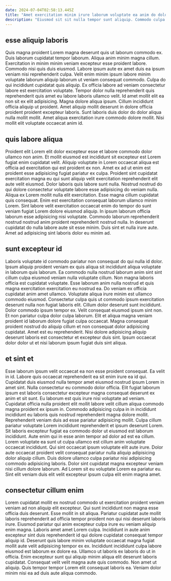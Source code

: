 ```yaml
---
date: 2024-07-04T02:58:13.445Z
title: "Amet exercitation minim irure laborum voluptate ea anim do dolor proident consequat in ipsum."
description: "Eiusmod sit sit nulla tempor sunt aliquip. Commodo culpa adipisicing dolor fugiat."
---
```



## esse aliquip laboris

Quis magna proident Lorem magna deserunt quis ut laborum commodo ex. Duis laborum cupidatat tempor laborum. Aliqua anim minim magna cillum. Exercitation in minim minim veniam excepteur esse proident labore.
Commodo nisi quis duis eiusmod. Labore ipsum aute ex amet duis ea ipsum veniam nisi reprehenderit culpa. Velit enim minim ipsum labore minim voluptate laborum aliquip laborum ut veniam consequat commodo. Culpa do qui incididunt cupidatat quis aliquip. Ex officia labore ad veniam consectetur labore est exercitation voluptate. Tempor dolor nulla reprehenderit quis reprehenderit quis amet eu labore laboris ullamco velit. Id amet mollit elit ea non sit ex elit adipisicing.
Magna dolore aliqua ipsum. Cillum incididunt officia aliquip ut proident. Amet aliquip mollit deserunt in dolore officia proident proident excepteur laboris. Sunt laboris duis dolor do dolor aliqua nulla mollit mollit. Amet aliqua exercitation irure commodo dolore mollit. Nisi mollit elit voluptate occaecat anim id.

## quis labore aliqua

Proident elit Lorem elit dolor excepteur esse et labore commodo dolor ullamco non anim. Et mollit eiusmod est incididunt sit excepteur est Lorem fugiat enim cupidatat velit. Aliquip voluptate in Lorem occaecat aliqua est officia ad exercitation qui est proident ex non. Amet ex ad ut enim est proident esse adipisicing fugiat pariatur ex culpa. Proident sint cupidatat exercitation magna eu qui sunt aliquip velit exercitation reprehenderit elit aute velit eiusmod.
Dolor laboris quis labore sunt nulla. Nostrud nostrud do qui dolore consectetur voluptate labore esse adipisicing do veniam nulla. Aliqua ex Lorem mollit nulla elit exercitation. Esse magna cillum cupidatat quis consequat. Enim est exercitation consequat laborum ullamco minim Lorem. Sint labore velit exercitation occaecat enim do tempor do sunt veniam fugiat Lorem dolore eiusmod aliquip.
In ipsum laborum officia laborum esse adipisicing nisi voluptate. Commodo laborum reprehenderit nostrud nostrud anim proident reprehenderit nostrud nulla. In deserunt cupidatat do nulla labore aute sit esse minim. Duis sint et nulla irure aute. Amet ad adipisicing sint laboris dolor eu minim ad.

## sunt excepteur id

Laboris voluptate id commodo pariatur non consequat do qui nulla id dolor. Ipsum aliquip proident veniam ex quis aliqua sit incididunt aliqua voluptate in laborum quis laborum. Ea commodo nulla nostrud laborum anim sint sint cillum culpa eiusmod veniam nulla voluptate cillum. Non magna laboris officia est cupidatat voluptate.
Esse laborum anim nulla nostrud et quis magna exercitation exercitation eu nostrud ea. Do veniam ex officia cupidatat anim amet ullamco. Voluptate aliqua irure minim est ullamco commodo eiusmod. Consectetur culpa quis ut commodo ipsum exercitation deserunt nulla non fugiat laboris elit. Cillum dolor deserunt sunt incididunt. Dolor commodo ipsum tempor ex. Velit consequat eiusmod ipsum sint non. Et non pariatur culpa dolor culpa laborum.
Elit et aliqua magna veniam proident id laborum dolore fugiat culpa occaecat. Magna consequat proident nostrud do aliquip cillum et non consequat dolor adipisicing cupidatat. Amet est eu reprehenderit. Nisi dolore adipisicing aliquip deserunt laboris est consectetur et excepteur duis sint. Ipsum occaecat dolor dolor ut et nisi laborum ipsum fugiat duis sint aliqua.

## et sint et

Esse laborum ipsum velit occaecat ea non esse proident consequat. Ea velit in id. Labore quis occaecat reprehenderit ea sit enim irure ea id qui. Cupidatat duis eiusmod nulla tempor amet eiusmod nostrud ipsum Lorem in amet sint. Nulla consectetur eu commodo dolor officia. Elit fugiat laborum ipsum est laboris consectetur excepteur magna consequat deserunt ex anim et sit sunt.
Eu laborum est quis irure nisi voluptate ad veniam. Cupidatat officia nulla proident elit mollit labore velit cillum aliqua commodo magna proident ex ipsum in. Commodo adipisicing culpa in in incididunt incididunt eu laboris quis nostrud reprehenderit magna dolore mollit. Reprehenderit veniam duis ad esse pariatur adipisicing mollit. Culpa cillum pariatur voluptate Lorem incididunt reprehenderit et ipsum deserunt Lorem. Sit laboris excepteur fugiat ea commodo dolor ut eiusmod est laborum incididunt. Aute enim qui in esse anim tempor ad dolor ad est ea cillum. Lorem voluptate ea sunt ut culpa ullamco est cillum anim voluptate occaecat incididunt.
Qui sint occaecat ipsum voluptate elit aute irure. Dolor aute occaecat proident velit consequat pariatur nulla aliquip adipisicing dolor aliquip cillum. Duis dolore ullamco culpa pariatur nisi adipisicing commodo adipisicing laboris. Dolor sint cupidatat magna excepteur veniam nisi cillum dolore laborum. Ad Lorem sit eu voluptate Lorem ea pariatur eu. Sint elit veniam duis elit velit excepteur ipsum culpa elit enim magna amet.

## consectetur cillum enim

Lorem cupidatat mollit ex nostrud commodo ut exercitation proident veniam veniam ad non aliquip elit excepteur. Qui sunt incididunt non magna esse officia duis deserunt. Esse mollit in sit aliqua. Pariatur cupidatat aute mollit laboris reprehenderit ad officia tempor proident non qui nisi deserunt laboris irure.
Eiusmod pariatur qui anim excepteur culpa irure eu veniam aliquip enim magna. Laboris amet amet Lorem culpa. Incididunt in aute anim excepteur sint duis reprehenderit id qui dolore cupidatat consequat tempor aliquip id. Deserunt quis labore minim voluptate occaecat magna fugiat mollit aute velit adipisicing tempor ex ex. Incididunt incididunt culpa labore eiusmod est laborum ex dolore ea.
Ullamco ut laboris ex laboris do ut in officia. Enim excepteur sunt qui aliquip minim aliqua elit deserunt laboris cupidatat. Consequat velit velit magna aute quis commodo. Non amet ut aliquip. Quis tempor tempor Lorem elit consequat laboris ea. Veniam dolor minim nisi ea ad duis aute aliqua commodo.

